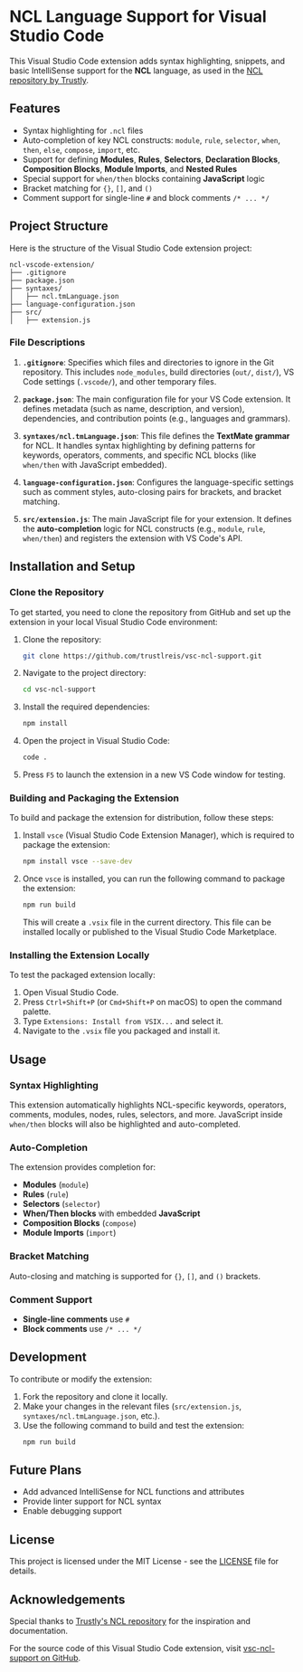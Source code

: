 # NCL Language Support for Visual Studio Code

This Visual Studio Code extension adds syntax highlighting, snippets, and basic IntelliSense support for the **NCL** language, as used in the [NCL repository by Trustly](https://github.com/TrustlyInc/ncl).

## Features

- Syntax highlighting for `.ncl` files
- Auto-completion of key NCL constructs: `module`, `rule`, `selector`, `when`, `then`, `else`, `compose`, `import`, etc.
- Support for defining **Modules**, **Rules**, **Selectors**, **Declaration Blocks**, **Composition Blocks**, **Module Imports**, and **Nested Rules**
- Special support for `when/then` blocks containing **JavaScript** logic
- Bracket matching for `{}`, `[]`, and `()`
- Comment support for single-line `#` and block comments `/* ... */`

## Project Structure

Here is the structure of the Visual Studio Code extension project:

```
ncl-vscode-extension/
├── .gitignore
├── package.json
├── syntaxes/
│   ├── ncl.tmLanguage.json
├── language-configuration.json
├── src/
│   ├── extension.js
```

### File Descriptions

1. **`.gitignore`**: Specifies which files and directories to ignore in the Git repository. This includes `node_modules`, build directories (`out/`, `dist/`), VS Code settings (`.vscode/`), and other temporary files.
   
2. **`package.json`**: The main configuration file for your VS Code extension. It defines metadata (such as name, description, and version), dependencies, and contribution points (e.g., languages and grammars).

3. **`syntaxes/ncl.tmLanguage.json`**: This file defines the **TextMate grammar** for NCL. It handles syntax highlighting by defining patterns for keywords, operators, comments, and specific NCL blocks (like `when/then` with JavaScript embedded).

4. **`language-configuration.json`**: Configures the language-specific settings such as comment styles, auto-closing pairs for brackets, and bracket matching.

5. **`src/extension.js`**: The main JavaScript file for your extension. It defines the **auto-completion** logic for NCL constructs (e.g., `module`, `rule`, `when/then`) and registers the extension with VS Code's API.

## Installation and Setup

### Clone the Repository

To get started, you need to clone the repository from GitHub and set up the extension in your local Visual Studio Code environment:

1. Clone the repository:
   ```bash
   git clone https://github.com/trustlreis/vsc-ncl-support.git
   ```

2. Navigate to the project directory:
   ```bash
   cd vsc-ncl-support
   ```

3. Install the required dependencies:
   ```bash
   npm install
   ```

4. Open the project in Visual Studio Code:
   ```bash
   code .
   ```

5. Press `F5` to launch the extension in a new VS Code window for testing.

### Building and Packaging the Extension

To build and package the extension for distribution, follow these steps:

1. Install `vsce` (Visual Studio Code Extension Manager), which is required to package the extension:
   ```bash
   npm install vsce --save-dev
   ```

2. Once `vsce` is installed, you can run the following command to package the extension:
   ```bash
   npm run build
   ```

   This will create a `.vsix` file in the current directory. This file can be installed locally or published to the Visual Studio Code Marketplace.

### Installing the Extension Locally

To test the packaged extension locally:

1. Open Visual Studio Code.
2. Press `Ctrl+Shift+P` (or `Cmd+Shift+P` on macOS) to open the command palette.
3. Type `Extensions: Install from VSIX...` and select it.
4. Navigate to the `.vsix` file you packaged and install it.

## Usage

### Syntax Highlighting

This extension automatically highlights NCL-specific keywords, operators, comments, modules, nodes, rules, selectors, and more. JavaScript inside `when/then` blocks will also be highlighted and auto-completed.

### Auto-Completion

The extension provides completion for:
- **Modules** (`module`)
- **Rules** (`rule`)
- **Selectors** (`selector`)
- **When/Then blocks** with embedded **JavaScript**
- **Composition Blocks** (`compose`)
- **Module Imports** (`import`)

### Bracket Matching

Auto-closing and matching is supported for `{}`, `[]`, and `()` brackets.

### Comment Support

- **Single-line comments** use `#`
- **Block comments** use `/* ... */`

## Development

To contribute or modify the extension:

1. Fork the repository and clone it locally.
2. Make your changes in the relevant files (`src/extension.js`, `syntaxes/ncl.tmLanguage.json`, etc.).
3. Use the following command to build and test the extension:
   ```bash
   npm run build
   ```

## Future Plans

- Add advanced IntelliSense for NCL functions and attributes
- Provide linter support for NCL syntax
- Enable debugging support

## License

This project is licensed under the MIT License - see the [LICENSE](LICENSE) file for details.

## Acknowledgements

Special thanks to [Trustly's NCL repository](https://github.com/TrustlyInc/ncl) for the inspiration and documentation.

For the source code of this Visual Studio Code extension, visit [vsc-ncl-support on GitHub](https://github.com/trustlreis/vsc-ncl-support).
